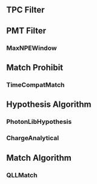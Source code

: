 ## TPC Filter

## PMT Filter
### MaxNPEWindow

## Match Prohibit
### TimeCompatMatch

## Hypothesis Algorithm
### PhotonLibHypothesis
### ChargeAnalytical

## Match Algorithm
### QLLMatch

